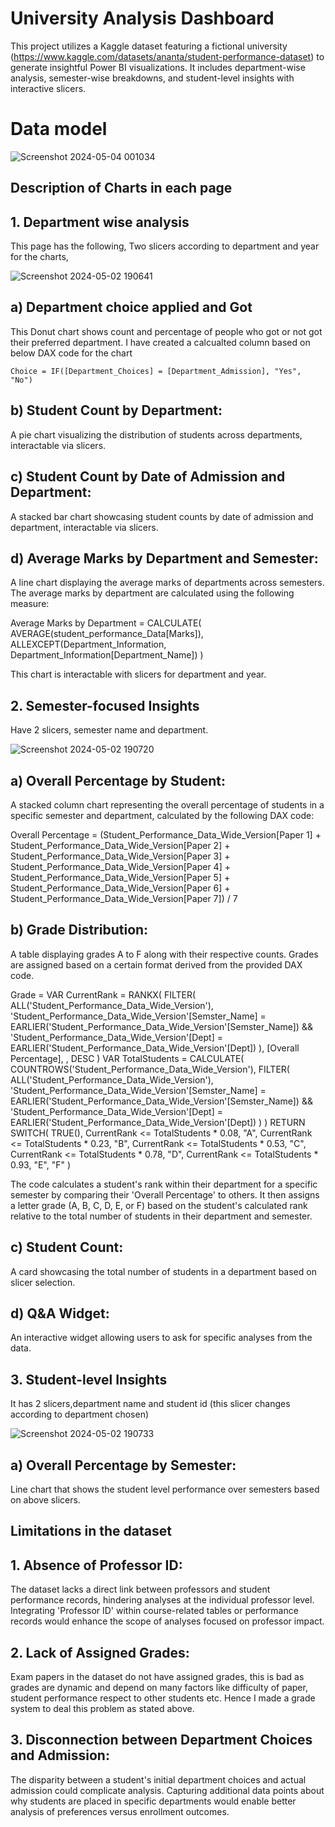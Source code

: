 
# University Analysis Dashboard

This project utilizes a Kaggle dataset featuring a fictional university (https://www.kaggle.com/datasets/ananta/student-performance-dataset) to generate insightful Power BI visualizations. It includes department-wise analysis, semester-wise breakdowns, and student-level insights with interactive slicers.

# Data model
![Screenshot 2024-05-04 001034](https://github.com/Abhiram-koppuravuri/University_Analysis/assets/121746477/9f79be20-a962-4a2a-b15b-d39ec03b0112)


## Description of Charts in each page


## 1. Department wise analysis
This page has the following,
Two slicers according to department and year for the charts,

![Screenshot 2024-05-02 190641](https://github.com/Abhiram-koppuravuri/University_Analysis/assets/121746477/5f4f7f7c-9003-4af8-9816-a2ff2017c161)


## a) Department choice applied and Got
This Donut chart shows count and percentage of people who got or not got their preferred department.
  I have created a calcualted column based on below DAX code for the chart

    Choice = IF([Department_Choices] = [Department_Admission], "Yes", "No")
## b) Student Count by Department:
A pie chart visualizing the distribution of students across departments, interactable via slicers.
## c) Student Count by Date of Admission and Department:
A stacked bar chart showcasing student counts by date of admission and department, interactable via slicers.
## d) Average Marks by Department and Semester:
A line chart displaying the average marks of departments across semesters. The average marks by department are calculated using the following measure:


Average Marks by Department = 
CALCULATE(
    AVERAGE(student_performance_Data[Marks]),
    ALLEXCEPT(Department_Information, Department_Information[Department_Name])
)


This chart is interactable with slicers for department and year.


## 2. Semester-focused Insights
 Have 2 slicers, semester name and department.

 ![Screenshot 2024-05-02 190720](https://github.com/Abhiram-koppuravuri/University_Analysis/assets/121746477/638d07fe-f979-47a6-b9c6-09c5e08a9767)
 

## a) Overall Percentage by Student:
A stacked column chart representing the overall percentage of students in a specific semester and department, calculated by the following DAX code:

Overall Percentage = (Student_Performance_Data_Wide_Version[Paper 1] + Student_Performance_Data_Wide_Version[Paper 2] + Student_Performance_Data_Wide_Version[Paper 3] + Student_Performance_Data_Wide_Version[Paper 4] + Student_Performance_Data_Wide_Version[Paper 5] + Student_Performance_Data_Wide_Version[Paper 6] + Student_Performance_Data_Wide_Version[Paper 7]) / 7

## b) Grade Distribution:
A table displaying grades A to F along with their respective counts. Grades are assigned based on a certain format derived from the provided DAX code.

Grade = 
VAR CurrentRank = 
    RANKX(
        FILTER(
            ALL('Student_Performance_Data_Wide_Version'),
            'Student_Performance_Data_Wide_Version'[Semster_Name] = EARLIER('Student_Performance_Data_Wide_Version'[Semster_Name]) &&
            'Student_Performance_Data_Wide_Version'[Dept] = EARLIER('Student_Performance_Data_Wide_Version'[Dept])
        ),
        [Overall Percentage],
        ,
        DESC
    )
VAR TotalStudents = 
    CALCULATE(
        COUNTROWS('Student_Performance_Data_Wide_Version'),
        FILTER(
            ALL('Student_Performance_Data_Wide_Version'),
            'Student_Performance_Data_Wide_Version'[Semster_Name] = EARLIER('Student_Performance_Data_Wide_Version'[Semster_Name]) &&
            'Student_Performance_Data_Wide_Version'[Dept] = EARLIER('Student_Performance_Data_Wide_Version'[Dept])
        )
    )
RETURN
    SWITCH(
        TRUE(),
        CurrentRank <= TotalStudents * 0.08, "A",
        CurrentRank <= TotalStudents * 0.23, "B",
        CurrentRank <= TotalStudents * 0.53, "C",
        CurrentRank <= TotalStudents * 0.78, "D", 
        CurrentRank <= TotalStudents * 0.93, "E", 
        "F" 
    ) 

The code calculates a student's rank within their department for a specific semester by comparing their 'Overall Percentage' to others.
It then assigns a letter grade (A, B, C, D, E, or F)  based on the student's calculated rank relative to the total number of students in their department and semester.
## c) Student Count:
A card showcasing the total number of students in a department based on slicer selection.
## d) Q&A Widget:
An interactive widget allowing users to ask for specific analyses from the data.
## 3. Student-level Insights
It has 2 slicers,department name and student id (this slicer changes according to department chosen)

![Screenshot 2024-05-02 190733](https://github.com/Abhiram-koppuravuri/University_Analysis/assets/121746477/2030082a-8884-4e04-94cc-33462db4dce0)


## a) Overall Percentage by Semester:
Line chart that shows the student level performance over semesters based on above slicers.
## Limitations in the dataset
## 1. Absence of Professor ID:
The dataset lacks a direct link between professors and student performance records, hindering analyses at the individual professor level. Integrating 'Professor ID' within course-related tables or performance records would enhance the scope of analyses focused on professor impact.
## 2. Lack of Assigned Grades:
Exam papers in the dataset do not have assigned grades, this is bad as grades are dynamic and depend on many factors like difficulty of paper, student performance respect to other students etc. Hence I made a grade system to deal this problem as stated above.
## 3. Disconnection between Department Choices and Admission:
The disparity between a student's initial department choices and actual admission could complicate analysis. Capturing additional data points about why students are placed in specific departments would enable better analysis of preferences versus enrollment outcomes.
